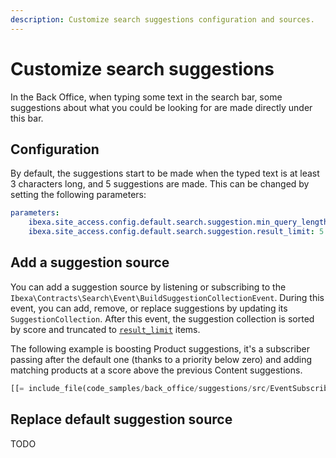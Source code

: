 ```yaml
---
description: Customize search suggestions configuration and sources.
---
```


# Customize search suggestions

In the Back Office, when typing some text in the search bar, some suggestions about what you could be looking for are made directly under this bar.

## Configuration

By default, the suggestions start to be made when the typed text is at least 3 characters long, and 5 suggestions are made. This can be changed by setting the following parameters:

```yaml
parameters:
    ibexa.site_access.config.default.search.suggestion.min_query_length: 3
    ibexa.site_access.config.default.search.suggestion.result_limit: 5
```

## Add a suggestion source

You can add a suggestion source by listening or subscribing to the `Ibexa\Contracts\Search\Event\BuildSuggestionCollectionEvent`.
During this event, you can add, remove, or replace suggestions by updating its `SuggestionCollection`. After this event, the suggestion collection is sorted by score and truncated to [`result_limit`](#configuration) items.

The following example is boosting Product suggestions, it's a subscriber passing after the default one (thanks to a priority below zero) and adding matching products at a score above the previous Content suggestions.

``` php
[[= include_file(code_samples/back_office/suggestions/src/EventSubscriber/MySuggestionEventSubscriber.php) =]]
```

## Replace default suggestion source

TODO
